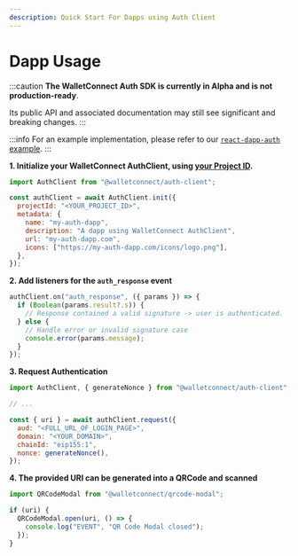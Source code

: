```yaml
---
description: Quick Start For Dapps using Auth Client
---
```


# Dapp Usage

:::caution
**The WalletConnect Auth SDK is currently in Alpha and is not production-ready**.

Its public API and associated documentation may still see significant and breaking changes.
:::

:::info
For an example implementation, please refer to our [`react-dapp-auth` example](https://github.com/WalletConnect/web-examples/tree/main/dapps/react-dapp-auth).
:::

**1. Initialize your WalletConnect AuthClient, using [your Project ID](../../introduction/cloud.md#project-id).**

```javascript
import AuthClient from "@walletconnect/auth-client";

const authClient = await AuthClient.init({
  projectId: "<YOUR_PROJECT_ID>",
  metadata: {
    name: "my-auth-dapp",
    description: "A dapp using WalletConnect AuthClient",
    url: "my-auth-dapp.com",
    icons: ["https://my-auth-dapp.com/icons/logo.png"],
  },
});
```

**2. Add listeners for the `auth_response` event**

```javascript
authClient.on("auth_response", ({ params }) => {
  if (Boolean(params.result?.s)) {
    // Response contained a valid signature -> user is authenticated.
  } else {
    // Handle error or invalid signature case
    console.error(params.message);
  }
});
```

**3. Request Authentication**

```javascript
import AuthClient, { generateNonce } from "@walletconnect/auth-client";

// ...

const { uri } = await authClient.request({
  aud: "<FULL_URL_OF_LOGIN_PAGE>",
  domain: "<YOUR_DOMAIN>",
  chainId: "eip155:1",
  nonce: generateNonce(),
});
```

**4. The provided URI can be generated into a QRCode and scanned**

```javascript
import QRCodeModal from "@walletconnect/qrcode-modal";

if (uri) {
  QRCodeModal.open(uri, () => {
    console.log("EVENT", "QR Code Modal closed");
  });
}
```
